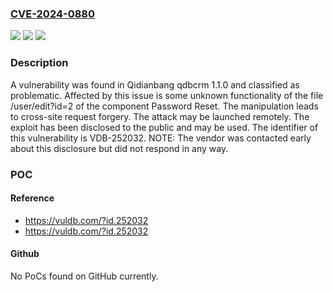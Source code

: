 ### [CVE-2024-0880](https://cve.mitre.org/cgi-bin/cvename.cgi?name=CVE-2024-0880)
![](https://img.shields.io/static/v1?label=Product&message=qdbcrm&color=blue)
![](https://img.shields.io/static/v1?label=Version&message=%3D%201.1.0%20&color=brighgreen)
![](https://img.shields.io/static/v1?label=Vulnerability&message=CWE-352%20Cross-Site%20Request%20Forgery&color=brighgreen)

### Description

A vulnerability was found in Qidianbang qdbcrm 1.1.0 and classified as problematic. Affected by this issue is some unknown functionality of the file /user/edit?id=2 of the component Password Reset. The manipulation leads to cross-site request forgery. The attack may be launched remotely. The exploit has been disclosed to the public and may be used. The identifier of this vulnerability is VDB-252032. NOTE: The vendor was contacted early about this disclosure but did not respond in any way.

### POC

#### Reference
- https://vuldb.com/?id.252032
- https://vuldb.com/?id.252032

#### Github
No PoCs found on GitHub currently.


